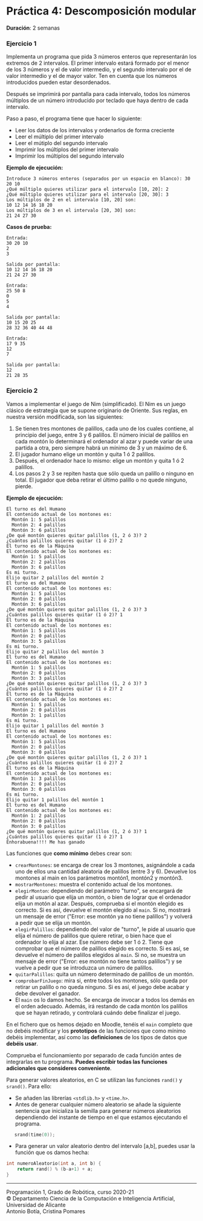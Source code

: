 # Práctica 4: Descomposición modular

**Duración**: 2 semanas

### Ejercicio 1 ###

Implementa un programa que pida 3 números enteros que representarán los extremos de 2 intervalos. El primer intervalo estará formado por el menor de los 3 números y el de valor intermedio, y el segundo intervalo por el de valor intermedio y el de mayor valor. Ten en cuenta que los números introducidos pueden estar desordenados.

Después se imprimirá por pantalla para cada intervalo, todos los números múltiplos de un número introducido por teclado que haya dentro de cada intervalo.

Paso a paso, el programa tiene que hacer lo siguiente:

- Leer los datos de los intervalos y ordenarlos de forma creciente
- Leer el múltiplo del primer intervalo
- Leer el mútiplo del segundo intervalo
- Imprimir los múltiplos del primer intervalo
- Imprimir los múltiplos del segundo intervalo


**Ejemplo de ejecución:**

~~~text
Introduce 3 números enteros (separados por un espacio en blanco): 30 20 10
¿Qué múltiplo quieres utilizar para el intervalo [10, 20]: 2
¿Qué múltiplo quieres utilizar para el intervalo [20, 30]: 3
Los múltiplos de 2 en el intervalo [10, 20] son:
10 12 14 16 18 20 
Los múltiplos de 3 en el intervalo [20, 30] son:
21 24 27 30
~~~

**Casos de prueba:**

~~~text
Entrada:
30 20 10
2
3

Salida por pantalla:
10 12 14 16 18 20 
21 24 27 30
~~~

~~~text
Entrada:
25 50 8
0
5
4

Salida por pantalla:
10 15 20 25
28 32 36 40 44 48
~~~

~~~text
Entrada:
17 9 35
12
7

Salida por pantalla:
12
21 28 35
~~~

### Ejercicio 2 ###

Vamos a implementar el juego de Nim (simplificado). El Nim es un juego clásico de estrategia que se supone originario de Oriente. Sus reglas, en nuestra versión modificada, son las siguientes: 

1. Se tienen tres montones de palillos, cada uno de los cuales contiene, al principio del juego, entre 3 y 6 palillos. El número inicial de palillos en cada montón lo determinará el ordenador al azar y puede variar de una partida a otra, pero siempre habrá un mínimo de 3 y un máximo de 6. 
2. El jugador humano elige un montón y quita 1 ó 2 palillos. 
3. Después, el ordenador hace lo mismo: elige un montón y quita 1 ó 2 palillos. 
4. Los pasos 2 y 3 se repiten hasta que sólo queda un palillo o ninguno en total. El jugador que deba retirar el último palillo o no quede ninguno, pierde.

**Ejemplo de ejecución:**

~~~text
El turno es del Humano
El contenido actual de los montones es:
  Montón 1: 5 palillos
  Montón 2: 4 palillos
  Montón 3: 6 palillos
¿De qué montón quieres quitar palillos (1, 2 ó 3)? 2
¿Cuántos palillos quieres quitar (1 ó 2)? 2
El turno es de la Máquina
El contenido actual de los montones es:
  Montón 1: 5 palillos
  Montón 2: 2 palillos
  Montón 3: 6 palillos
Es mi turno.
Elijo quitar 2 palillos del montón 2
El turno es del Humano
El contenido actual de los montones es:
  Montón 1: 5 palillos
  Montón 2: 0 palillos
  Montón 3: 6 palillos
¿De qué montón quieres quitar palillos (1, 2 ó 3)? 3
¿Cuántos palillos quieres quitar (1 ó 2)? 1
El turno es de la Máquina
El contenido actual de los montones es:
  Montón 1: 5 palillos
  Montón 2: 0 palillos
  Montón 3: 5 palillos
Es mi turno.
Elijo quitar 2 palillos del montón 3
El turno es del Humano
El contenido actual de los montones es:
  Montón 1: 5 palillos
  Montón 2: 0 palillos
  Montón 3: 3 palillos
¿De qué montón quieres quitar palillos (1, 2 ó 3)? 3
¿Cuántos palillos quieres quitar (1 ó 2)? 2
El turno es de la Máquina
El contenido actual de los montones es:
  Montón 1: 5 palillos
  Montón 2: 0 palillos
  Montón 3: 1 palillos
Es mi turno.
Elijo quitar 1 palillos del montón 3
El turno es del Humano
El contenido actual de los montones es:
  Montón 1: 5 palillos
  Montón 2: 0 palillos
  Montón 3: 0 palillos
¿De qué montón quieres quitar palillos (1, 2 ó 3)? 1
¿Cuántos palillos quieres quitar (1 ó 2)? 2
El turno es de la Máquina
El contenido actual de los montones es:
  Montón 1: 3 palillos
  Montón 2: 0 palillos
  Montón 3: 0 palillos
Es mi turno.
Elijo quitar 1 palillos del montón 1
El turno es del Humano
El contenido actual de los montones es:
  Montón 1: 2 palillos
  Montón 2: 0 palillos
  Montón 3: 0 palillos
¿De qué montón quieres quitar palillos (1, 2 ó 3)? 1
¿Cuántos palillos quieres quitar (1 ó 2)? 1
Enhorabuena!!!! Me has ganado
~~~

Las funciones que **como mínimo** debes crear son:

- `crearMontones`: se encarga de crear los 3 montones, asignándole a cada uno de ellos una cantidad aleatoria de palillos (entre 3 y 6). Devuelve los montones al main en los parámetros montón1, montón2 y montón3.
- `mostrarMontones`: muestra el contenido actual de los montones.
- `elegirMonton`: dependiendo del parámetro "turno", se encargará de pedir al usuario que elija un montón, o bien de lograr que el ordenador elija un motón al azar. Después, comprueba si el montón elegido es correcto. Si es así, devuelve el montón elegido al `main`. Si no, mostrará un mensaje de error ("Error: ese montón ya no tiene palillos") y volverá a pedir que se elija un montón.
- `elegirPalillos`: dependiendo del valor de "turno", le pide al usuario que elija el número de palillos que quiere retirar, o bien hace que el ordenador lo elija al azar. Ese número debe ser 1 ó 2. Tiene que comprobar que el número de palillos elegido es correcto. Si es así, se devuelve el número de palillos elegidos al `main`. Si no, se muestra un mensaje de error ("Error: ese montón no tiene tantos palillos") y se vuelve a pedir que se introduzca un número de palillos. 
- `quitarPalillos`: quita un número determinado de palillos de un montón.
- `comprobarFinJuego`: mira si, entre todos los montones, sólo queda por retirar un palillo o no queda ninguno. Si es así, el juego debe acabar y debe devolver el ganador. 
- El `main` os lo damos hecho. Se encarga de invocar a todos los demás en el orden adecuado. Además, irá restando de cada montón los palillos que se hayan retirado, y controlará cuándo debe finalizar el juego.

 
En el fichero que os hemos dejado en Moodle, tenéis el `main` completo que no debéis modificar y los **prototipos** de las funciones que como mínimo debéis implementar, así como las **definiciones** de los tipos de datos que **debéis usar**.

Comprueba el funcionamiento por separado de cada función antes de integrarlas en tu programa. **Puedes escribir todas las funciones adicionales que consideres conveniente**.

Para generar valores aleatorios, en C se utilizan las funciones `rand()` y `srand()`. Para ello:

- Se añaden las librerías `<stdlib.h>` y `<time.h>`.
- Antes de generar cualquier número aleatorio se añade la siguiente sentencia que inicializa la semilla para generar números aleatorios dependiendo del instante de tiempo en el que estamos ejecutando el programa.

~~~c
   srand(time(0));
~~~

- Para generar un valor aleatorio dentro del intervalo [a,b], puedes usar la función que os damos hecha:

~~~c
int numeroAleatorio(int a, int b) {
    return rand() % (b-a+1) + a;
}
~~~


----

Programación 1, Grado de Robótica, curso 2020-21  
© Departamento Ciencia de la Computación e Inteligencia Artificial, Universidad de Alicante  
Antonio Botía, Cristina Pomares

